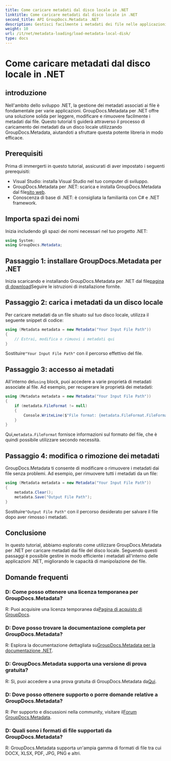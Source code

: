 ```yaml
---
title: Come caricare metadati dal disco locale in .NET
linktitle: Come caricare metadati dal disco locale in .NET
second_title: API GroupDocs.Metadata .NET
description: Gestisci facilmente i metadati dei file nelle applicazioni .NET con GroupDocs.Metadata per funzionalità avanzate di manipolazione dei file.
weight: 10
url: /it/net/metadata-loading/load-metadata-local-disk/
type: docs
---
```

# Come caricare metadati dal disco locale in .NET

## introduzione
Nell'ambito dello sviluppo .NET, la gestione dei metadati associati ai file è fondamentale per varie applicazioni. GroupDocs.Metadata per .NET offre una soluzione solida per leggere, modificare e rimuovere facilmente i metadati dai file. Questo tutorial ti guiderà attraverso il processo di caricamento dei metadati da un disco locale utilizzando GroupDocs.Metadata, aiutandoti a sfruttare questa potente libreria in modo efficace.
## Prerequisiti
Prima di immergerti in questo tutorial, assicurati di aver impostato i seguenti prerequisiti:
- Visual Studio: installa Visual Studio nel tuo computer di sviluppo.
-  GroupDocs.Metadata per .NET: scarica e installa GroupDocs.Metadata dal file[sito web](https://releases.groupdocs.com/metadata/net/).
- Conoscenza di base di .NET: è consigliata la familiarità con C# e .NET framework.

## Importa spazi dei nomi
Inizia includendo gli spazi dei nomi necessari nel tuo progetto .NET:
```csharp
using System;
using GroupDocs.Metadata;
```
## Passaggio 1: installare GroupDocs.Metadata per .NET
 Inizia scaricando e installando GroupDocs.Metadata per .NET dal file[pagina di download](https://releases.groupdocs.com/metadata/net/)Seguire le istruzioni di installazione fornite.
## Passaggio 2: carica i metadati da un disco locale
Per caricare metadati da un file situato sul tuo disco locale, utilizza il seguente snippet di codice:
```csharp
using (Metadata metadata = new Metadata("Your Input File Path"))
{
    // Estrai, modifica o rimuovi i metadati qui
}
```
 Sostituire`"Your Input File Path"` con il percorso effettivo del file.
## Passaggio 3: accesso ai metadati
 All'interno del`using` block, puoi accedere a varie proprietà di metadati associate al file. Ad esempio, per recuperare le proprietà dei metadati:
```csharp
using (Metadata metadata = new Metadata("Your Input File Path"))
{
    if (metadata.FileFormat != null)
    {
        Console.WriteLine($"File format: {metadata.FileFormat.FileFormatType}");
    }
}
```
 Qui,`metadata.FileFormat` fornisce informazioni sul formato del file, che è quindi possibile utilizzare secondo necessità.
## Passaggio 4: modifica o rimozione dei metadati
GroupDocs.Metadata ti consente di modificare o rimuovere i metadati dai file senza problemi. Ad esempio, per rimuovere tutti i metadati da un file:
```csharp
using (Metadata metadata = new Metadata("Your Input File Path"))
{
    metadata.Clear();
    metadata.Save("Output File Path");
}
```
 Sostituire`"Output File Path"` con il percorso desiderato per salvare il file dopo aver rimosso i metadati.

## Conclusione
In questo tutorial, abbiamo esplorato come utilizzare GroupDocs.Metadata per .NET per caricare metadati dai file del disco locale. Seguendo questi passaggi è possibile gestire in modo efficiente i metadati all'interno delle applicazioni .NET, migliorando le capacità di manipolazione dei file.

## Domande frequenti
### D: Come posso ottenere una licenza temporanea per GroupDocs.Metadata?
 R: Puoi acquisire una licenza temporanea da[Pagina di acquisto di GroupDocs](https://purchase.groupdocs.com/temporary-license/).
### D: Dove posso trovare la documentazione completa per GroupDocs.Metadata?
 R: Esplora la documentazione dettagliata su[GroupDocs.Metadata per la documentazione .NET](https://tutorials.groupdocs.com/metadata/net/).
### D: GroupDocs.Metadata supporta una versione di prova gratuita?
 R: Sì, puoi accedere a una prova gratuita di GroupDocs.Metadata da[Qui](https://releases.groupdocs.com/).
### D: Dove posso ottenere supporto o porre domande relative a GroupDocs.Metadata?
 R: Per supporto e discussioni nella community, visitare il[Forum GroupDocs.Metadata](https://forum.groupdocs.com/c/metadata/14).
### D: Quali sono i formati di file supportati da GroupDocs.Metadata?
R: GroupDocs.Metadata supporta un'ampia gamma di formati di file tra cui DOCX, XLSX, PDF, JPG, PNG e altri.